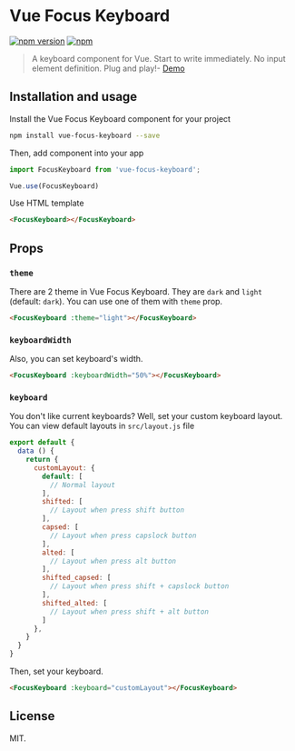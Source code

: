 # Vue Focus Keyboard

[![npm version](https://badge.fury.io/js/vue-focus-keyboard.svg)](https://www.npmjs.com/package/vue-focus-keyboard)
[![npm](https://img.shields.io/npm/dt/vue-focus-keyboard.svg)](https://www.npmjs.com/package/vue-focus-keyboard)

> A keyboard component for Vue. Start to write immediately. No input element definition. Plug and play!- [Demo](https://sinanmtl.github.io/vue-focus-keyboard/)

## Installation and usage

Install the Vue Focus Keyboard component for your project

```bash
npm install vue-focus-keyboard --save
```

Then, add component into your app

```javascript
import FocusKeyboard from 'vue-focus-keyboard';

Vue.use(FocusKeyboard)
```

Use HTML template

```html
<FocusKeyboard></FocusKeyboard>
```

## Props
### `theme`

There are 2 theme in Vue Focus Keyboard. They are `dark` and `light` (default: `dark`). You can use one of them with `theme` prop.

```html
<FocusKeyboard :theme="light"></FocusKeyboard>
```

### `keyboardWidth`

Also, you can set keyboard's width.

```html
<FocusKeyboard :keyboardWidth="50%"></FocusKeyboard>
```

### `keyboard`

You don't like current keyboards? Well, set your custom keyboard layout. You can view default layouts in `src/layout.js` file

```javascript
export default {
  data () {
    return {
      customLayout: {
        default: [
          // Normal layout
        ],
        shifted: [
          // Layout when press shift button
        ],
        capsed: [
          // Layout when press capslock button
        ],
        alted: [
          // Layout when press alt button
        ],
        shifted_capsed: [
          // Layout when press shift + capslock button
        ],
        shifted_alted: [
          // Layout when press shift + alt button
        ]
      },
    }
  }
}
```

Then, set your keyboard.
```html
<FocusKeyboard :keyboard="customLayout"></FocusKeyboard>
```

## License

MIT.
